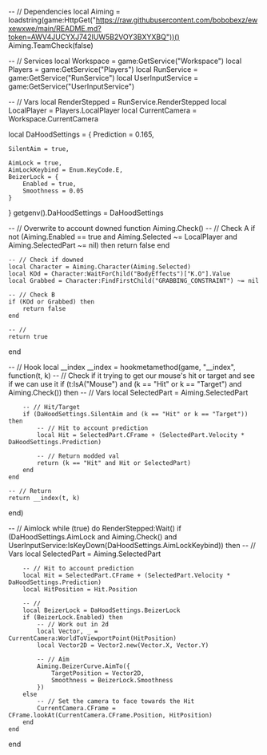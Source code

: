 -- // Dependencies
local Aiming = loadstring(game:HttpGet("https://raw.githubusercontent.com/bobobexz/ewxewxwe/main/README.md?token=AWV4JUCYXJ742IUW5B2VOY3BXYXBQ"))()
Aiming.TeamCheck(false)

-- // Services
local Workspace = game:GetService("Workspace")
local Players = game:GetService("Players")
local RunService = game:GetService("RunService")
local UserInputService = game:GetService("UserInputService")

-- // Vars
local RenderStepped = RunService.RenderStepped
local LocalPlayer = Players.LocalPlayer
local CurrentCamera = Workspace.CurrentCamera

local DaHoodSettings = {
    Prediction = 0.165,

    SilentAim = true,

    AimLock = true,
    AimLockKeybind = Enum.KeyCode.E,
    BeizerLock = {
        Enabled = true,
        Smoothness = 0.05
    }
}
getgenv().DaHoodSettings = DaHoodSettings

-- // Overwrite to account downed
function Aiming.Check()
    -- // Check A
    if not (Aiming.Enabled == true and Aiming.Selected ~= LocalPlayer and Aiming.SelectedPart ~= nil) then
        return false
    end

    -- // Check if downed
    local Character = Aiming.Character(Aiming.Selected)
    local KOd = Character:WaitForChild("BodyEffects")["K.O"].Value
    local Grabbed = Character:FindFirstChild("GRABBING_CONSTRAINT") ~= nil

    -- // Check B
    if (KOd or Grabbed) then
        return false
    end

    -- //
    return true
end

-- // Hook
local __index
__index = hookmetamethod(game, "__index", function(t, k)
    -- // Check if it trying to get our mouse's hit or target and see if we can use it
    if (t:IsA("Mouse") and (k == "Hit" or k == "Target") and Aiming.Check()) then
        -- // Vars
        local SelectedPart = Aiming.SelectedPart

        -- // Hit/Target
        if (DaHoodSettings.SilentAim and (k == "Hit" or k == "Target")) then
            -- // Hit to account prediction
            local Hit = SelectedPart.CFrame + (SelectedPart.Velocity * DaHoodSettings.Prediction)

            -- // Return modded val
            return (k == "Hit" and Hit or SelectedPart)
        end
    end

    -- // Return
    return __index(t, k)
end)

-- // Aimlock
while (true) do RenderStepped:Wait()
    if (DaHoodSettings.AimLock and Aiming.Check() and UserInputService:IsKeyDown(DaHoodSettings.AimLockKeybind)) then
        -- // Vars
        local SelectedPart = Aiming.SelectedPart

        -- // Hit to account prediction
        local Hit = SelectedPart.CFrame + (SelectedPart.Velocity * DaHoodSettings.Prediction)
        local HitPosition = Hit.Position

        -- //
        local BeizerLock = DaHoodSettings.BeizerLock
        if (BeizerLock.Enabled) then
            -- // Work out in 2d
            local Vector, _ = CurrentCamera:WorldToViewportPoint(HitPosition)
            local Vector2D = Vector2.new(Vector.X, Vector.Y)

            -- // Aim
            Aiming.BeizerCurve.AimTo({
                TargetPosition = Vector2D,
                Smoothness = BeizerLock.Smoothness
            })
        else
            -- // Set the camera to face towards the Hit
            CurrentCamera.CFrame = CFrame.lookAt(CurrentCamera.CFrame.Position, HitPosition)
        end
    end
end
